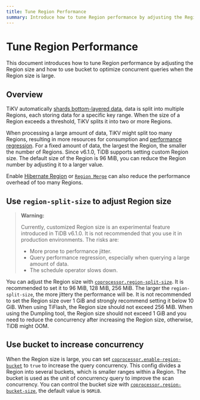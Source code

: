 ```yaml
---
title: Tune Region Performance
summary: Introduce how to tune Region performance by adjusting the Region size and how to use bucket to optimize concurrent queries when the Region size is large.
---
```


# Tune Region Performance

This document introduces how to tune Region performance by adjusting the Region size and how to use bucket to optimize concurrent queries when the Region size is large.

## Overview

TiKV automatically [shards bottom-layered data](/best-practices/tidb-best-practices.md#data-sharding), data is split into multiple Regions, each storing data for a specific key range. When the size of a Region exceeds a threshold, TiKV splits it into two or more Regions.

When processing a large amount of data, TiKV might split too many Regions, resulting in more resources for consumption and [performance regression](/best-practices/massive-regions-best-practices.md#performance-problem). For a fixed amount of data, the largest the Region, the smaller the number of Regions. Since v6.1.0, TiDB supports setting custom Region size. The default size of the Region is 96 MiB, you can reduce the Region number by adjusting it to a larger value.

Enable [Hibernate Region](/best-practices/massive-regions-best-practices.md#method-4-increase-the-number-of-tikv-instances) or [`Region Merge`](/best-practices/massive-regions-best-practices.md#method-5-adjust-raft-base-tick-interval) can also reduce the performance overhead of too many Regions.

## Use `region-split-size` to adjust Region size

> **Warning:**
>
> Currently, customized Region size is an experimental feature introduced in TiDB v6.1.0. It is not recommended that you use it in production environments. The risks are:
>
> + More prone to performance jitter.
> + Query performance regression, especially when querying a large amount of data.
> + The schedule operator slows down.

You can adjust the Region size with [`coprocessor.region-split-size`](/tikv-configuration-file.md#region-split-size). It is recommended to set it to 96 MiB, 128 MiB, 256 MiB. The larger the `region-split-size`, the more jittery the performance will be. It is not recommended to set the Region size over 1 GiB and strongly recommend setting it below 10 GiB. When using TiFlash, the Region size should not exceed 256 MiB. When using the Dumpling tool, the Region size should not exceed 1 GiB and you need to reduce the concurrency after increasing the Region size, otherwise, TiDB might OOM.

## Use bucket to increase concurrency

When the Region size is large, you can set [`coprocessor.enable-region-bucket`](/tikv-configuration-file.md#enable-region-bucket-new-in-v610) to `true` to increase the query concurrency. This config divides a Region into several buckets, which is smaller ranges within a Region. The bucket is used as the unit of concurrency query to improve the scan concurrency. You can control the bucket size with [`coprocessor.region-bucket-size`](/tikv-configuration-file.md#region-bucket-size-new-in-v610), the default value is `96MiB`.